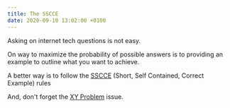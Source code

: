 ```yaml
---
title: The SSCCE
date: 2020-09-10 13:02:00 +0100
---
```




Asking on internet tech questions is not easy.

On way to maximize the probability of possible answers is to providing an example to outline what you want to achieve.

A better way is to follow the [SSCCE](http://sscce.org/) (Short, Self Contained, Correct Example) rules

And, don't forget the [XY Problem](/log/the-xy-problem) issue.

